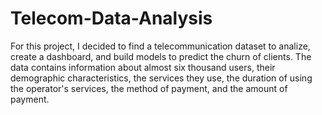 # Telecom-Data-Analysis

For this project, I decided to find a telecommunication dataset to analize, create a dashboard, and build models to predict the churn of clients.
The data contains information about almost six thousand users, their demographic characteristics, the services they use, the duration of using the operator's services, the method of payment, and the amount of payment.

 
